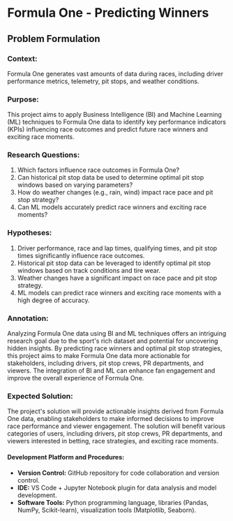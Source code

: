 # Formula One - Predicting Winners

## Problem Formulation

### Context:
Formula One generates vast amounts of data during races, including driver performance metrics, telemetry, pit stops, and weather conditions.

### Purpose:
This project aims to apply Business Intelligence (BI) and Machine Learning (ML) techniques to Formula One data to identify key performance indicators (KPIs) influencing race outcomes and predict future race winners and exciting race moments.

### Research Questions:
1. Which factors influence race outcomes in Formula One?
2. Can historical pit stop data be used to determine optimal pit stop windows based on varying parameters?
3. How do weather changes (e.g., rain, wind) impact race pace and pit stop strategy?
4. Can ML models accurately predict race winners and exciting race moments?

### Hypotheses:
1. Driver performance, race and lap times, qualifying times, and pit stop times significantly influence race outcomes.
2. Historical pit stop data can be leveraged to identify optimal pit stop windows based on track conditions and tire wear.
3. Weather changes have a significant impact on race pace and pit stop strategy.
4. ML models can predict race winners and exciting race moments with a high degree of accuracy.

### Annotation:
Analyzing Formula One data using BI and ML techniques offers an intriguing research goal due to the sport's rich dataset and potential for uncovering hidden insights. By predicting race winners and optimal pit stop strategies, this project aims to make Formula One data more actionable for stakeholders, including drivers, pit stop crews, PR departments, and viewers. The integration of BI and ML can enhance fan engagement and improve the overall experience of Formula One.

### Expected Solution:
The project's solution will provide actionable insights derived from Formula One data, enabling stakeholders to make informed decisions to improve race performance and viewer engagement. The solution will benefit various categories of users, including drivers, pit stop crews, PR departments, and viewers interested in betting, race strategies, and exciting race moments.

#### Development Platform and Procedures:
- **Version Control:** GitHub repository for code collaboration and version control.
- **IDE:** VS Code + Jupyter Notebook plugin for data analysis and model development.
- **Software Tools:** Python programming language, libraries (Pandas, NumPy, Scikit-learn), visualization tools (Matplotlib, Seaborn).
